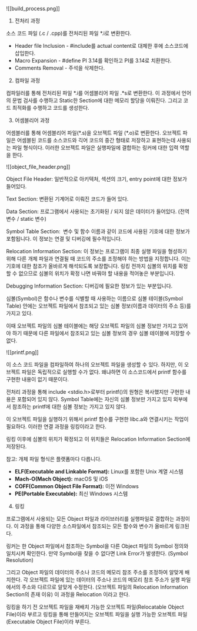 






![[build_process.png]]


1. 전처리 과정

소스 코드 파일 (.c / .cpp)를 전처리된 파일 \*.i로 변환한다. 
*  Header file Inclusion - \#include를 actual content로 대체한 후에 소스코드에 삽입한다.
* Macro Expansion - \#define PI 3.14를 확인하고 PI를 3.14로 치환한다.
* Comments Removal - 주석을 삭제한다.


2. 컴파일 과정

컴파일러를 통해 전처리된 파일 \*.i를 어셈블리어 파일 .\*s로 변환한다. 이 과정에서 언어의 문법 검사를 수행하고 Static한 Section에 대한 메모리 할당을 이뤄진다. 그리고 코드 최적화를 수행하고 코드를 생성한다.



3. 어셈블리어 과정

어셈블러를 통해 어셈블리어 파일(\*.s)을 오브젝트 파일 (\*.o)로 변환한다. 오브젝트 파일은 어셈블된 코드를 소스코드와 긱어 코드의 중간 형태로 저장하고 표현하는데 사용되는 파일 형식이다. 이러한 오브젝트 파일은 실행파일에 결합하는 링커에 대한 입력 역할을 한다.


![[object_file_header.png]]

Object File Header: 일반적으로 아키텍처, 섹션의 크기, entry point에 대한 정보가 들어있다.

Text Section: 변환된 기계어로 이뤄진 코드가 들어 있다.

Data Section: 프로그램에서 사용되는 초기화된 / 되지 않은 데이터가 들어있다. (전역변수 / static 변수)

Symbol Table Section:  변수 및 함수 이름과 같이 코드에 사용된 기호에 대한 정보가 포함됩니다. 이 정보는 연결 및 디버깅에 필수적입니다.

Relocation Information Section:  이 정보는 프로그램이 최종 실행 파일을 형성하기 위해 다른 개체 파일과 연결될 때 코드의 주소를 조정해야 하는 방법을 지정합니다. 이는 기호에 대한 참조가 올바르게 해석되도록 보장합니다. 링킹 전까지 심볼의 위치를 확정할 수 없으므로 심볼의 위치가 확정 나면 바꿔야 할 내용을 적어놓은 부분입니다.

Debugging Information Section: 디버깅에 필요한 정보가 있는 부분입니다.


심볼(Symbol)은 함수나 변수를 식별할 때 사용하는 이름으로 심볼 테이블(Symbol Table) 안에는 오브젝트 파일에서 참조되고 있는 심볼 정보(이름과 데이터의 주소 등)를 가지고 있다.

이때 오브젝트 파일의 심볼 테이블에는 해당 오브젝트 파일의 심볼 정보만 가지고 있어야 하기 때문에 다른 파일에서 참조되고 있는 심볼 정보의 경우 심볼 테이블에 저장할 수 없다.



![[printf.png]]



이 소스 코드 파일을 컴파일하여 하나의 오브젝트 파일을 생성할 수 있다.
하지만, 이 오브젝트 파일은 독립적으로 실행할 수가 없다. 왜냐하면 이 소스코드에서 printf 함수를 구현한 내용이 없기 때문이다. 

전처리 과정을 통해 include <stdio.h>로부터 printf()의 원형은 복사했지만 구현한 내용은 포함되어 있지 않다. 
Symbol Table에는 자신의 심볼 정보만 가지고 있지 외부에서 참조하는 printf에 대한 심볼 정보는 가지고 있지 않다.

이 오브젝트 파일을 실행하기 위해서 printf 함수를 구현한 libc.a와 연결시키는 작업이 필요하다. 이러한 연결 과정을 링킹이라고 한다. 

링킹 이후에  심볼의 위치가 확정되고 이 위치들은 Relocation Information Section에 저장된다.

참고: 개체 파일 형식은 플랫폼마다 다릅니다.

- **ELF(Executable and Linkable Format):** Linux를 포함한 Unix 계열 시스템
- **Mach-O(Mach Object):** macOS 및 iOS
- **COFF(Common Object File Format):** 이전 Windows 
- **PE(Portable Executable):** 최신 Windows 시스템

4. 링킹

프로그램에서 사용되는 모든 Object 파일과 라이브러리를 실행파일로 결합하는 과정이다. 이 과정을 통해 다양한 소스파일에서 참조되는 모든 함수와 변수가 올바르게 링크된다.

링커는 한 Object 파일에서 참조하는 Symbol을 다른 Object 파일의 Symbol 정의와 일치시켜 확인한다. 만약 Symbol을 찾을 수 없다면 Link Error가 발생한다. (Symbol Resolution)

그리고 Object 파일의 데이터의 주소나 코드의 메모리 참조 주소를 조정하여 알맞게 배치한다.
각 오브젝트 파일에 있는 데이터의 주소나 코드의 메모리 참조 주소가 실행 파일에서의 주소와 다르므로 알맞게 수정한다. (오브젝트 파일의 Relocation Information Section의 존재 이유)
이 과정을 Relocation 이라고 한다.

링킹을 하기 전 오브젝트 파일을 재배치 가능한 오브젝트 파일(Relocatable Object File)이라 부르고 링킹을 통해 만들어지는 오브젝트 파일을 실행 가능한 오브젝트 파일(Executable Object File)이라 부른다.